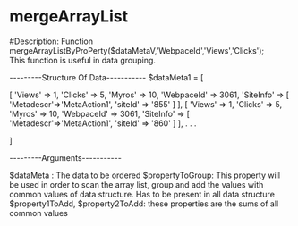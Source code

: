 # mergeArrayList

#Description:
Function mergeArrayListByProPerty($dataMetaV,'WebpaceId','Views','Clicks');<br />
This function is useful in data grouping. 

---------Structure Of Data-----------
$dataMeta1 = [

 [
 'Views' => 1,
 'Clicks' => 5,
 'Myros'  => 10,
 'WebpaceId' => 3061,
 'SiteInfo' => [
                'Metadescr'=>'MetaAction1',
                 'siteId' => '855'
              ]
 ],
  [
 'Views' => 1,
 'Clicks' => 5,
 'Myros'  => 10,
 'WebpaceId' => 3061,
 'SiteInfo' => [
                'Metadescr'=>'MetaAction1',
                 'siteId' => '860'
              ]
 ],
 .
 .
 .


 ]

---------Arguments-----------

$dataMeta : The data to be ordered
$propertyToGroup: This property will be used in order to scan the array list, 
group and add the values  with common values of data structure. Has to be present in all data structure
$property1ToAdd, $property2ToAdd: these properties are the sums of all common values
 